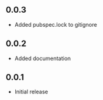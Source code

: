 ## 0.0.3

- Added pubspec.lock to gitignore

## 0.0.2

- Added documentation

## 0.0.1

- Initial release
